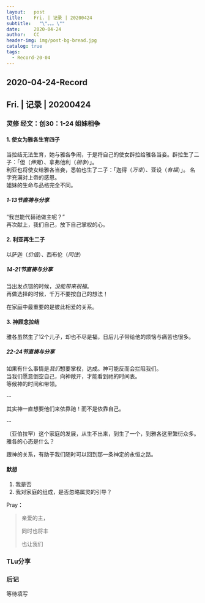 ```yaml
---
layout:   post
title:    Fri. | 记录 | 20200424
subtitle:   "\"。。。\""
date:     2020-04-24
author:   CC
header-img: img/post-bg-bread.jpg
catalog: true
tags:
  - Record-20-04
---
```


## 2020-04-24-Record

## Fri. | 记录 | 20200424

### 灵修 经文：创30：1-24 姐妹相争

#### 1. 使女为雅各生育四子

当拉结无法生育，她与雅各争闹，于是将自己的使女辟拉给雅各当妾。辟拉生了二子：「但（*伸冤*）、拿弗他利（*相争*）」。  
利亚也将使女给雅各当妾，悉帕也生了二子：「迦得（*万幸*）、亚设（*有福*）」。  名字充满对上帝的感恩。  
姐妹的生命与品格完全不同。

##### 1-13节直祷与分享

“我岂能代替祂做主呢？”  
再次献上，我们自己，放下自己掌权的心。

#### 2. 利亚再生二子

以萨迦（*价值*）、西布伦（*同住*）

##### 14-21节直祷与分享

当出发点错的时候，*没能带来祝福*。  
再做选择的时候，千万不要按自己的想法！  

在家庭中最重要的是彼此相爱的关系。

#### 3. 神顾念拉结

雅各虽然生了12个儿子，却也不尽是福，日后儿子带给他的烦恼与痛苦也很多。

##### 22-24节直祷与分享

如果有什么事情是*我们*想要掌权，达成。神可能反而会拦阻我们。  
当我们愿意倒空自己，向神敞开，才能看到祂的时间表。  
等候神的时间和带领。

--

其实神一直想要他们来依靠祂！而不是依靠自己。

--

（亚伯拉罕）这个家庭的发展，从生不出来，到生了一个，到雅各这里繁衍众多。  
雅各的心态是什么？

跟神的关系，有助于我们随时可以回到那一条神定的永恒之路。

#### 默想

1. 我是否
2. 我对家庭的组成，是否忽略属灵的引导？

Pray：

> 亲爱的主，
>
> 同时也将丰
>
> 也让我们

### TLu分享



### 后记

等待填写
